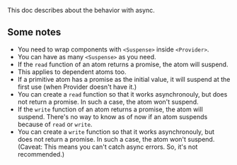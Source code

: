This doc describes about the behavior with async.

## Some notes

- You need to wrap components with `<Suspense>` inside `<Provider>`.
- You can have as many `<Suspense>` as you need.
- If the `read` function of an atom returns a promise, the atom will suspend.
- This applies to dependent atoms too.
- If a primitive atom has a promise as the initial value, it will suspend at the first use (when Provider doesn't have it.)
- You can create a `read` function so that it works asynchronouly, but does not return a promise. In such a case, the atom won't suspend.
- If the `write` function of an atom returns a promise, the atom will suspend. There's no way to know as of now if an atom suspends because of `read` or `write`.
- You can create a `write` function so that it works asynchronouly, but does not return a promise. In such a case, the atom won't suspend. (Caveat: This means you can't catch async errors. So, it's not recommended.)
